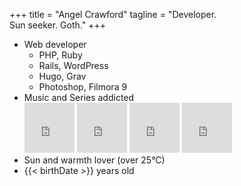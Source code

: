 +++
title = "Angel Crawford"
tagline = "Developer. <br />Sun seeker. Goth."
+++

* Web developer
  * PHP, Ruby
  * Rails, WordPress
  * Hugo, Grav
  * Photoshop, Filmora 9
* Music and Series addicted<br />
  <iframe src="https://open.spotify.com/embed/track/2KhFDfTcUQX71DzzUT391M" width="80" height="80" frameborder="0" allowtransparency="true" allow="encrypted-media"></iframe>
  <iframe src="https://open.spotify.com/embed/track/1q8yOvrVNiZtMuEujDuSPP" width="80" height="80" frameborder="0" allowtransparency="true" allow="encrypted-media"></iframe>
  <iframe src="https://open.spotify.com/embed/track/0Bb7PJp9s4Dmx6LbLh8uKc" width="80" height="80" frameborder="0" allowtransparency="true" allow="encrypted-media"></iframe>
  <iframe src="https://open.spotify.com/embed/track/7m2kLMaT9wJomzIb7iIDTM" width="80" height="80" frameborder="0" allowtransparency="true" allow="encrypted-media"></iframe>
* Sun and warmth lover (over 25°C)
* {{< birthDate >}} years old
